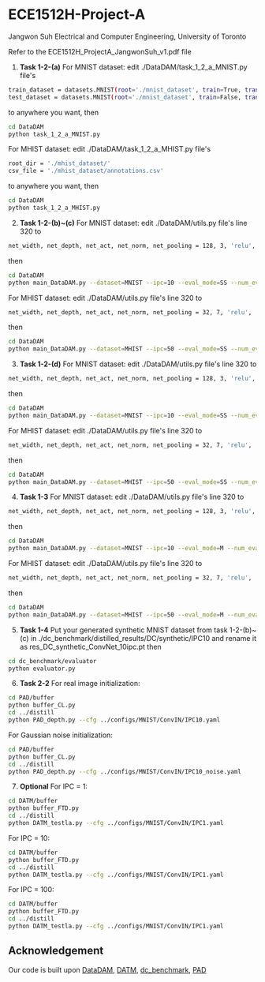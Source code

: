# ECE1512H-Project-A
Jangwon Suh
Electrical and Computer Engineering, University of Toronto

Refer to the ECE1512H_ProjectA_JangwonSuh_v1.pdf file


1. **Task 1-2-(a)**
For MNIST dataset: edit ./DataDAM/task_1_2_a_MNIST.py file's
```bash
train_dataset = datasets.MNIST(root='./mnist_dataset', train=True, transform=transform, download=True)
test_dataset = datasets.MNIST(root='./mnist_dataset', train=False, transform=transform, download=True)
```
to anywhere you want, then
```bash
cd DataDAM
python task_1_2_a_MNIST.py
```

For MHIST dataset: edit ./DataDAM/task_1_2_a_MHIST.py file's
```bash
root_dir = './mhist_dataset/'
csv_file = './mhist_dataset/annotations.csv'
```
to anywhere you want, then
```bash
cd DataDAM
python task_1_2_a_MHIST.py
```


2. **Task 1-2-(b)~(c)**
For MNIST dataset: edit ./DataDAM/utils.py file's line 320 to
```bash
net_width, net_depth, net_act, net_norm, net_pooling = 128, 3, 'relu', 'instancenorm', 'avgpooling'
```
then
```bash
cd DataDAM
python main_DataDAM.py --dataset=MNIST --ipc=10 --eval_mode=SS --num_eval=100 --batch_real=256 --batch_train=256 --init=real --data_path=wherever_you_want --save_path=wherever_you_want
```

For MHIST dataset: edit ./DataDAM/utils.py file's line 320 to
```bash
net_width, net_depth, net_act, net_norm, net_pooling = 32, 7, 'relu', 'instancenorm', 'avgpooling'
```
then
```bash
cd DataDAM
python main_DataDAM.py --dataset=MHIST --ipc=50 --eval_mode=SS --num_eval=200 --batch_real=128 --batch_train=128 --init=real --data_path=wherever_you_want --save_path=wherever_you_want
```


3. **Task 1-2-(d)**
For MNIST dataset: edit ./DataDAM/utils.py file's line 320 to
```bash
net_width, net_depth, net_act, net_norm, net_pooling = 128, 3, 'relu', 'instancenorm', 'avgpooling'
```
then
```bash
cd DataDAM
python main_DataDAM.py --dataset=MNIST --ipc=10 --eval_mode=SS --num_eval=100 --batch_real=256 --batch_train=256 --init=noise --data_path=wherever_you_want --save_path=wherever_you_want
```

For MHIST dataset: edit ./DataDAM/utils.py file's line 320 to
```bash
net_width, net_depth, net_act, net_norm, net_pooling = 32, 7, 'relu', 'instancenorm', 'avgpooling'
```
then
```bash
cd DataDAM
python main_DataDAM.py --dataset=MHIST --ipc=50 --eval_mode=SS --num_eval=200 --batch_real=128 --batch_train=128 --init=noise --data_path=wherever_you_want --save_path=wherever_you_want
```


4. **Task 1-3**
For MNIST dataset: edit ./DataDAM/utils.py file's line 320 to
```bash
net_width, net_depth, net_act, net_norm, net_pooling = 128, 3, 'relu', 'instancenorm', 'avgpooling'
```
then
```bash
cd DataDAM
python main_DataDAM.py --dataset=MNIST --ipc=10 --eval_mode=M --num_eval=100 --batch_real=256 --batch_train=256 --init=real --data_path=wherever_you_want --save_path=wherever_you_want
```

For MHIST dataset: edit ./DataDAM/utils.py file's line 320 to
```bash
net_width, net_depth, net_act, net_norm, net_pooling = 32, 7, 'relu', 'instancenorm', 'avgpooling'
```
then
```bash
cd DataDAM
python main_DataDAM.py --dataset=MHIST --ipc=50 --eval_mode=M --num_eval=200 --batch_real=128 --batch_train=128 --init=real --data_path=wherever_you_want --save_path=wherever_you_want
```


5. **Task 1-4**
Put your generated synthetic MNIST dataset from task 1-2-(b)~(c) in ./dc_benchmark/distilled_results/DC/synthetic/IPC10 and rename it as res_DC_synthetic_ConvNet_10ipc.pt
then
```bash
cd dc_benchmark/evaluator
python evaluator.py
```


6. **Task 2-2**
For real image initialization:
```bash
cd PAD/buffer
python buffer_CL.py
cd ../distill
python PAD_depth.py --cfg ../configs/MNIST/ConvIN/IPC10.yaml
```

For Gaussian noise initialization:
```bash
cd PAD/buffer
python buffer_CL.py
cd ../distill
python PAD_depth.py --cfg ../configs/MNIST/ConvIN/IPC10_noise.yaml
```


7. **Optional**
For IPC = 1:
```bash
cd DATM/buffer
python buffer_FTD.py
cd ../distill
python DATM_testla.py --cfg ../configs/MNIST/ConvIN/IPC1.yaml
```

For IPC = 10:
```bash
cd DATM/buffer
python buffer_FTD.py
cd ../distill
python DATM_testla.py --cfg ../configs/MNIST/ConvIN/IPC1.yaml
```

For IPC = 100:
```bash
cd DATM/buffer
python buffer_FTD.py
cd ../distill
python DATM_testla.py --cfg ../configs/MNIST/ConvIN/IPC1.yaml
```


## Acknowledgement
Our code is built upon [DataDAM](https://github.com/DataDistillation/DataDAM.git), [DATM](https://github.com/NUS-HPC-AI-Lab/DATM.git), [dc_benchmark](https://github.com/justincui03/dc_benchmark.git), [PAD](https://github.com/NUS-HPC-AI-Lab/PAD.git)
